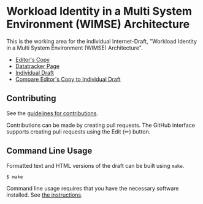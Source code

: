 # Workload Identity in a Multi System Environment (WIMSE) Architecture

This is the working area for the individual Internet-Draft, "Workload Identity in a Multi System Environment (WIMSE) Architecture".

* [Editor's Copy](https://jsalowey.github.io/wimse-arch/#go.draft-salowey-wimse-arch.html)
* [Datatracker Page](https://datatracker.ietf.org/doc/draft-salowey-wimse-arch)
* [Individual Draft](https://datatracker.ietf.org/doc/html/draft-salowey-wimse-arch)
* [Compare Editor's Copy to Individual Draft](https://jsalowey.github.io/wimse-arch/#go.draft-salowey-wimse-arch.diff)


## Contributing

See the
[guidelines for contributions](https://github.com/jsalowey/wimse-arch/blob/main/CONTRIBUTING.md).

Contributions can be made by creating pull requests.
The GitHub interface supports creating pull requests using the Edit (✏) button.


## Command Line Usage

Formatted text and HTML versions of the draft can be built using `make`.

```sh
$ make
```

Command line usage requires that you have the necessary software installed.  See
[the instructions](https://github.com/martinthomson/i-d-template/blob/main/doc/SETUP.md).

